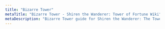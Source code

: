 ```yaml
---
title: "Bizarre Tower"
metaTitle: "Bizarre Tower - Shiren the Wanderer: Tower of Fortune Wiki"
metaDescription: "Bizarre Tower guide for Shiren the Wanderer: The Tower of Fortune and the Dice of Fate."
---
```


